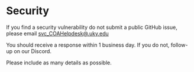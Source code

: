 # Security
If you find a security vulnerability do not submit a public GitHub issue, please email [svc_COAHelpdesk@.uky.edu](mailto:svc_COAHelpdesk@uky.edu)

You should receive a response within 1 business day. If you do not, follow-up on our Discord.

Please include as many details as possible.
